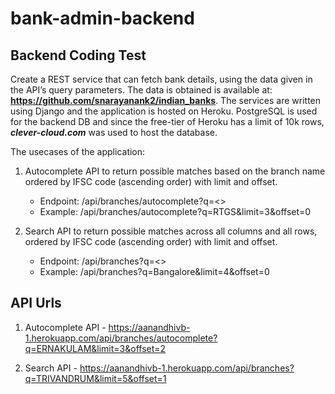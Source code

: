 # bank-admin-backend

## Backend Coding Test

Create a REST service that can fetch bank details, using the data given in the API’s query parameters. The data is obtained is available at: **https://github.com/snarayanank2/indian_banks**. The services are written using Django and the application is hosted on Heroku. PostgreSQL is used for the backend DB and since the free-tier of Heroku has a limit of 10k rows, **_clever-cloud.com_** was used to host the database.

The usecases of the application:

1. Autocomplete API to return possible matches based on the branch name ordered by IFSC code (ascending order) with limit and offset.
    - Endpoint: /api/branches/autocomplete?q=<>
    - Example: /api/branches/autocomplete?q=RTGS&limit=3&offset=0

2. Search API to return possible matches across all columns and all rows, ordered by IFSC code (ascending order) with limit and offset.
   
    - Endpoint: /api/branches?q=<>
    - Example: /api/branches?q=Bangalore&limit=4&offset=0


## API Urls

1. Autocomplete API - https://aanandhivb-1.herokuapp.com/api/branches/autocomplete?q=ERNAKULAM&limit=3&offset=2

2. Search API - https://aanandhivb-1.herokuapp.com/api/branches?q=TRIVANDRUM&limit=5&offset=1
